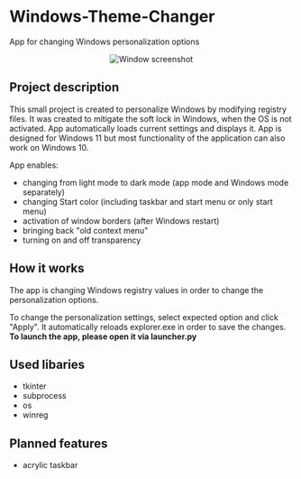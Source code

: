 # Windows-Theme-Changer
App for changing Windows personalization options

<p align="center">
  <img align="center" alt="Window screenshot" src="https://github.com/tismiracle/Windows-Theme-Changer/assets/64694500/6968bd64-c3cb-4f02-9e1e-d653e9838332"> 
</p>


## Project description
This small project is created to personalize Windows by modifying registry files. It was created to mitigate the soft lock in Windows, when the OS is not activated. App automatically loads current settings and displays it. App is designed for Windows 11 but most functionality of the application can also work on Windows 10. 

App enables:
- changing from light mode to dark mode (app mode and Windows mode separately)
- changing Start color (including taskbar and start menu or only start menu)
- activation of window borders (after Windows restart)
- bringing back "old context menu"
- turning on and off transparency

## How it works
The app is changing Windows registry values in order to change the personalization options.

To change the personalization settings, select expected option and click "Apply". It automatically reloads explorer.exe in order to save the changes. **To launch the app, please open it via launcher.py**

## Used libaries
- tkinter
- subprocess
- os
- winreg

## Planned features
- acrylic taskbar


